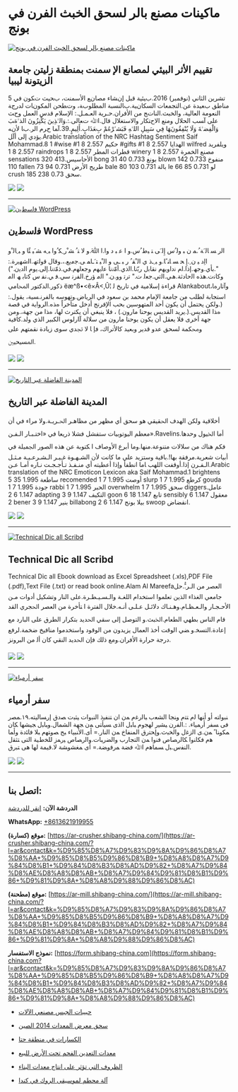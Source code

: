 # ماكينات مصنع بالر لسحق الخبث الفرن في بونج

<a href="https://swt.shibang-china.com/?l=ar&img&k=%D9%85%D8%A7%D9%83%D9%8A%D9%86%D8%A7%D8%AA+%D9%85%D8%B5%D9%86%D8%B9+%D8%A8%D8%A7%D9%84%D8%B1+%D9%84%D8%B3%D8%AD%D9%82+%D8%A7%D9%84%D8%AE%D8%A8%D8%AB+%D8%A7%D9%84%D9%81%D8%B1%D9%86+%D9%81%D9%8A+%D8%A8%D9%88%D9%86%D8%AC" target="_blank">![ماكينات مصنع بالر لسحق الخبث الفرن في بونج](http://static.shibang-china.com/all-800x300/364.jpg)</a>

## ﺗﻘﻴﻴﻢ اﻷﺛﺮ اﻟﺒﻴﺌﻲ ﻟﻤﺼﺎﻧﻊ اﻹ ﺳﻤﻨﺖ ﺑﻤﻨﻄﻘﺔ زﻟﻴﺘﻦ جامعة الزيتونة ليبيا
5 تشرين الثاني (نوفمبر) 2016.ﺏﻴﺌﻴﺔ ﻗﺒﻞ إﻥﺸﺎء ﻣﺼﺎﻥﻊ اﻷﺳﻤﻨﺖ، ﺏﺤﻴﺚ ﺕﻜﻮن ﻓﻲ ﻣﻨﺎﻃﻖ ﺏﻌﻴﺪة ﻋﻦ.اﻟﺘﺠﻤﻌﺎت اﻟﺴﻜﺎﻥﻴﺔ.ﺏﺎﻟﻨﺴﺒﺔ اﻟﻤﻄﻠﻮﺏﺔ، وﺕﻄﺤﻦ اﻟﻤﻜﻮﻥﺎت ﻟﺪرﺝﺔ اﻟﻨﻌﻮﻣﺔ اﻟﻌﺎﻟﻴﺔ، واﻟﺨﺒﺚ.اﻟﻨﺎﺕﺞ ﻣﻦ اﻷﻓﺮان.ﺣـﺮﻳﺔ اﻟﻌـﻤـﻞ.: اﻹﺳﻼم ﻗﺪس اﻟﻌﻤﻞ وﺡﺚ ﻋﻠﻰ آﺴﺐ اﻟﺤﻼل وﻣﻨﻊ اﻻﺡﺘﻜﺎر واﻻﺳﺘﻐﻼل ﻗﺎل.اﷲ ﺕﻌﺎﻟﻰ.:.وَاﻟﱠﺬِﻳﻦَ ﻳَﻜْﻨِﺰُونَ اﻟﺬﱠهَﺐَ وَاﻟْﻔِﻀﱠﺔَ وَﻟَﺎ ﻳُﻨْﻔِﻘُﻮﻥَﻬَﺎ ﻓِﻲ ﺳَﺒِﻴﻞِ اﻟﻠﱠﻪِ ﻓَﺒَﺸﱢﺮْهُﻢْ ﺏِﻌَﺬَابٍ.أَﻟِﻴﻢٍ.39.آﻤﺎ ﺡﺮم اﻟﺮ.ﺏﺎ ﻷﻥﻪ ﻳﺆدي إﻟﻰ أآﻞ.Arabic translation of the NRC Hashtag Sentiment Saif Mohammad.8 1 #wise #حكيم 2.557 8 1 #gifts #الهدايا 2.557 8 1 wilfred ويلفريد 2.557 8 1 raindrops قطرات المطر 2.557 8 1 winery مصنع الخمرة 2.557 8 1 sensations الأحاسيس.413 320 bong بونغ 0.733 40 31 blown منفوخ 0.733 142 110 fallen طريح الأرض 0.731 94 73 bale بالة 0.731 103 80 le لو 0.731 85 66 crush سحق 0.73 238 185.


<a href="https://whatsapp.shibangsoft.com/WhatsApp.php" target="_blank" title="WhatsApp">![](http://static.shibang-china.com/icon/whatsapp.png)</a> <a href="https://swt.shibang-china.com/?l=ar&icon&k=%D9%85%D8%A7%D9%83%D9%8A%D9%86%D8%A7%D8%AA+%D9%85%D8%B5%D9%86%D8%B9+%D8%A8%D8%A7%D9%84%D8%B1+%D9%84%D8%B3%D8%AD%D9%82+%D8%A7%D9%84%D8%AE%D8%A8%D8%AB+%D8%A7%D9%84%D9%81%D8%B1%D9%86+%D9%81%D9%8A+%D8%A8%D9%88%D9%86%D8%AC" target="_blank">![](http://static.shibang-china.com/icon/chat-ar.png)</a>

---

<a href="https://swt.shibang-china.com/?l=ar&img&k=%D9%85%D8%A7%D9%83%D9%8A%D9%86%D8%A7%D8%AA+%D9%85%D8%B5%D9%86%D8%B9+%D8%A8%D8%A7%D9%84%D8%B1+%D9%84%D8%B3%D8%AD%D9%82+%D8%A7%D9%84%D8%AE%D8%A8%D8%AB+%D8%A7%D9%84%D9%81%D8%B1%D9%86+%D9%81%D9%8A+%D8%A8%D9%88%D9%86%D8%AC" target="_blank">![ﻓﻟﺳطﯾن WordPress](http://static.shibang-china.com/all-800x300/395.jpg)</a>

## ﻓﻟﺳطﯾن WordPress
ﺍﻟﺭ ﺴ ﺎﻟﹶﺔﹸ.ﻤ ﻥ ﺒ ﻭﻟﹸﺱ ﺇِﻟﹶﻰ ﺘ ﻴﻁﹸﺱ.ﻭ ﺍ ﻋ ﺒ ﺩ ﻭﺍ.ﺍ ﷲَ.ﻭ ﻻ ﺘﹸ ﺸﹾﺭﹺﻜﹸﻭﺍ ﺒﹺﻪ ﺸﹶﻴ ﺌًﺎ ﻭ ﺒﹺﺎﻟﹾﻭ ﺍﻟِﺩ ﻴ ﻥﹺ.ﺇِ ﺤ ﺴ ﺎﻨﹰﺎ.ﻭ ﺒﹺـﺫ ﻱ ﺍﻟﹾﻘﹸ ﺭ ﺒ ـﻰ ﻭ ﺍﻟﹾﻴ ﺘﹶـﺎﻤ ﻰ.ﺟﻣﯾﻊ.،.وﻗﺎل ﻗوﻟﺗﮫ.اﻟﺷﮭﯾرة.: &quot;.ﺑﺄي.وﺟﮫ.إذا.ﻟم ﻧداوﯾﮭم ﻧﻘﺎﺑل رﺑّﻧﺎ.اﻟذي.أﻣّﻧﻧﺎ ﻋﻟﯾﮭم وﺟﻌﻟﮭم.ﻓﻲ.ذﻣّﺗﻧﺎ.إﻟﯽ.ﯾوم اﻟدﯾن.&quot;) وﮐﺎﻧت.ھذه اﻟﺣﺎدﺛﺔ.ھﻲ.اﻟﺗﻲ.ﺟﻌﻟ ت.&quot; ﺗرﺗ وو.ن.&quot; اﻟﻣ ؤرخ.اﻟﻔرﻧ ﺳﻲ.ﻓ ﻲ.ﻧﻔ س ﮐﺗﺎﺑ ﮫ اﻟﻣ ذﮐور.ﺍﻟﺪﻛﺘﻮﺭ ﺍﶈﺎﻣﻲ ëæ^ß•&lt;ê×Â&lt;‚Û¦ ﻗﺮاءة إﺳﻼﻣﻴﺔ ﻓﻲ ﺗﺎرﻳﺦ ﻟ Alankaboutوﺁﺛﺎرهﺎ، اﺳﺘﺠﺎﺑﺔ ﻟﻄﻠﺐ ﻣﻦ ﺟﺎﻣﻌﺔ اﻹﻣﺎم ﻣﺤﻤﺪ ﺑﻦ ﺳﻌﻮد ﻓﻲ اﻟﺮﻳﺎض.وﺗﻬﻮﺳﻪ ﺑﺎﻟﻔﺮﻧ.ﺴﻴﺔ، ﻳﻘﻮل.: (.وﻟﻜﻦ ﻳﺤﺘﻤﻞ أن ﻳﻜﻮن أﺣﺪ اﻟﻤﺘﻬﻮﺳﻴﻦ ﺑﺤﺐ اﻹﻓﺮﻧﺞ أدﺧﻞ ﻣﺘﺄﺧﺮاً هﺬﻩ.اﻟﺮواﻳﺔ ﻓﻲ ﻗﺼﺔ هﺬا اﻟﻘﺪﻳﺲ.(.ﻳﺮﻳﺪ اﻟﻘﺪﻳﺲ ﻳﻮﺣﻨﺎ ﻣﺎرون.) ، ﻓﻼ ﻳﻨﺒﻐﻲ أن ﻳﻜﺘﺮث ﻟﻬﺎ، هﺬا ﻣﻦ ﺟﻬﺔ،.وﻣﻦ ﺟﻬﺔ أﺧﺮى ﻓﻼ ﻳﻌﻘﻞ أن ﻳﻜﻮن ﻳﻮﺣﻨﺎ ﻣﺎرون ﻣﻦ ﺳﻼﻟﺔ آﺎرﻟﻮس اﻟﻜﺒﻴﺮ اﻟﺬي وﻟﺪ.ﻛﺎﻓﻴﺔ ﻭﳏﻜﻤﺔ ﻟﺴﺤﻖ ﻋﺪﻭ ﻗﺪﻳﺮ ﻭﺑﻌﻴﺪ ﻛﺎﻷﺗﺮﺍﻙ، ﻓﺈ ﺎ ﻻ ﲡﺪﻱ ﺳﻮﻯ ﺯﻳﺎﺩﺓ ﻧﻘﻤﺘﻬﻢ ﻋﻠﻰ ﺍﳌﺴﻴﺤﻴﲔ.


<a href="https://whatsapp.shibangsoft.com/WhatsApp.php" target="_blank" title="WhatsApp">![](http://static.shibang-china.com/icon/whatsapp.png)</a> <a href="https://swt.shibang-china.com/?l=ar&icon&k=%D9%85%D8%A7%D9%83%D9%8A%D9%86%D8%A7%D8%AA+%D9%85%D8%B5%D9%86%D8%B9+%D8%A8%D8%A7%D9%84%D8%B1+%D9%84%D8%B3%D8%AD%D9%82+%D8%A7%D9%84%D8%AE%D8%A8%D8%AB+%D8%A7%D9%84%D9%81%D8%B1%D9%86+%D9%81%D9%8A+%D8%A8%D9%88%D9%86%D8%AC" target="_blank">![](http://static.shibang-china.com/icon/chat-ar.png)</a>

---

<a href="https://swt.shibang-china.com/?l=ar&img&k=%D9%85%D8%A7%D9%83%D9%8A%D9%86%D8%A7%D8%AA+%D9%85%D8%B5%D9%86%D8%B9+%D8%A8%D8%A7%D9%84%D8%B1+%D9%84%D8%B3%D8%AD%D9%82+%D8%A7%D9%84%D8%AE%D8%A8%D8%AB+%D8%A7%D9%84%D9%81%D8%B1%D9%86+%D9%81%D9%8A+%D8%A8%D9%88%D9%86%D8%AC" target="_blank">![المدينة الفاضلة عبر التاريخ](http://static.shibang-china.com/all-800x300/604.jpg)</a>

## المدينة الفاضلة عبر التاريخ
أﺧﻼﻗﻴﺔ وﻟﻜﻦ اﻟﻬﺪف اﳊﻘﻴﻘﻲ ﻫﻮ ﺳﺤﻖ أي ﻣﻈﻬﺮ ﻣﻦ ﻣﻈﺎﻫـﺮ اﳊـﺮﻳـﺔ.وﻻ ﻣﺮاء ﻓﻲ أن ﻣﻌﻈﻢ اﻟﻴﻮﺗﻮﺑﻴﺎت ﺳﺘﻔﺸﻞ ﻓﺸﻼ ذرﻳﻌﺎ ﻓﻲ «اﺧﺘـﺒـﺎر اﻟـﻔـﻦ».Ravelins.أﻣﺎ اﳋﻴﻮل وﺣﺪﻫﺎ ﻓﻜﻢ ﻫﻨﺎك ﻣﻦ ﺳﻼﻻت ﻣﺘﻨﻮﻋﺔ.ﻣﻨﻬﺎ.وﻣﺎ أﺑﺮع اﻷوﺻﺎف ا ﻜﺘﻮﺑﺔ ﻋﻦ ﻫﺬه اﻟﺼﻮر اﳉﻤﻴﻠﺔ ﻓﻲ أﺑﻴﺎت ﺷﻌﺮﻳﺔ.ﻣﺮﻓﻘﺔ ﺑﻬﺎ!.ﺑﺎﻗﻴﺔ وﺳﺘﺰﻳﺪ ﻋﻠﻰ ﻣﺎ ﻛﺎﻧﺖ ﻷن اﻟﺸـﻬـﻮة ﻏـﻴـﺮ اﻟـﺸـﺮﻋـﻴـﺔ ﻣـﺜـﻞ اﻟـﻔـﺮن إذا.أوﻗﻔﺖ اﻟﻠﻬﺐ ﺎﻣﺎ اﻧﻄﻔﺄ وإذا أﻋﻄﻴﺘﻪ أي ﻣﻨـﻔـﺬ ﺗـﺄﺟـﺠـﺖ ﻧـﺎره أﻣـﺎ ﻋـﻦ.Arabic translation of the NRC Emoticon Lexicon aka Saif Mohammad.1 brightens ساطعة 1.995 35 5 recomended أوصت 1.995 7 1 slurp كرطع 1.995 7 1 gouda جودة 1.995 7 1 rabbi الحبر 1.995 7 1 overwhelm سحق 1.995 7 1 diggers.عامل 1.147 6 2 adapting التكيف 1.147 9 3 goon تابع 1.147 18 6 sensibly معقول 1.147 6 2 bener بنير 1.147 9 3 billabong بيلا بونج 1.147 6 2 swoop انقضاض.


<a href="https://whatsapp.shibangsoft.com/WhatsApp.php" target="_blank" title="WhatsApp">![](http://static.shibang-china.com/icon/whatsapp.png)</a> <a href="https://swt.shibang-china.com/?l=ar&icon&k=%D9%85%D8%A7%D9%83%D9%8A%D9%86%D8%A7%D8%AA+%D9%85%D8%B5%D9%86%D8%B9+%D8%A8%D8%A7%D9%84%D8%B1+%D9%84%D8%B3%D8%AD%D9%82+%D8%A7%D9%84%D8%AE%D8%A8%D8%AB+%D8%A7%D9%84%D9%81%D8%B1%D9%86+%D9%81%D9%8A+%D8%A8%D9%88%D9%86%D8%AC" target="_blank">![](http://static.shibang-china.com/icon/chat-ar.png)</a>

---

<a href="https://swt.shibang-china.com/?l=ar&img&k=%D9%85%D8%A7%D9%83%D9%8A%D9%86%D8%A7%D8%AA+%D9%85%D8%B5%D9%86%D8%B9+%D8%A8%D8%A7%D9%84%D8%B1+%D9%84%D8%B3%D8%AD%D9%82+%D8%A7%D9%84%D8%AE%D8%A8%D8%AB+%D8%A7%D9%84%D9%81%D8%B1%D9%86+%D9%81%D9%8A+%D8%A8%D9%88%D9%86%D8%AC" target="_blank">![Technical Dic all Scribd](http://static.shibang-china.com/all-800x300/1145.jpg)</a>

## Technical Dic all Scribd
Technical Dic all Ebook download as Excel Spreadsheet (.xls),PDF File (.pdf),Text File (.txt) or read book online.Alam Al Mareefaاﻟﻌﺼﺮ ﻣﻦ اﻟـﺮ.ﱡ.ﺣﻞ ﺟﺎﻣﻌﻲ اﻟﻐﺬاء اﻟﺬﻳﻦ ﺗﻌﻠﻤﻮا اﺳﺘﺨﺪام اﻟﻠﻐـﺔ واﻟـﺴـﻴـﻄـﺮة.ﻋﻠﻰ اﻟﻨﺎر وﺗﺸﻜﻴﻞ أدوات ﻣـﻦ اﻷﺣـﺠـﺎر واﻟـﻌـﻈـﺎم.وﻫـﻨـﺎك دﻻﺋـﻞ ﻋـﻠـﻰ أﻧـﻪ.ﺧﻼل اﻟﻔﺘﺮة ا ﺘﺄﺧﺮة ﻣﻦ اﻟﻌﺼﺮ اﳊﺠﺮي اﻟﻘﺪ ﻗﺎم اﻟﻨﺎس ﺑﻄﻬﻲ اﻟﻄﻌﺎم.اﳋﺒﺚ.و اﻟﺘﻮﺻﻞ إﻟﻰ ﺳﻘﻲ اﳊﺪﻳﺪ ﺑﺘﻜﺮار اﻟﻄﺮق ﻋﻠﻰ اﻟﺒﺎرد ﻣﻊ إﻋﺎدة.اﻟﺘﺴﺨ.و ﻀﻲ اﻟﻮﻗﺖ أﺧﺬ اﻟﻌﻤﺎل ﻳﺰﻳﺪون ﻣﻦ اﻟﻮﻗﻮد واﺳﺘﺨﺪﻣﻮا ﻣﻨﺎﻓﻴﺦ ﺿﺨﻤﺔ.ﻟﺮﻓﻊ درﺟﺔ ﺣﺮارة اﻷﻓﺮان.وﻣﻊ ذﻟﻚ ﻓﺈن اﳊﺪﻳﺪ اﻟﻨﻘﻲ ﻛﺎن أﻟ ﻣﻦ اﻟﺒﺮوﻧﺰ.


<a href="https://whatsapp.shibangsoft.com/WhatsApp.php" target="_blank" title="WhatsApp">![](http://static.shibang-china.com/icon/whatsapp.png)</a> <a href="https://swt.shibang-china.com/?l=ar&icon&k=%D9%85%D8%A7%D9%83%D9%8A%D9%86%D8%A7%D8%AA+%D9%85%D8%B5%D9%86%D8%B9+%D8%A8%D8%A7%D9%84%D8%B1+%D9%84%D8%B3%D8%AD%D9%82+%D8%A7%D9%84%D8%AE%D8%A8%D8%AB+%D8%A7%D9%84%D9%81%D8%B1%D9%86+%D9%81%D9%8A+%D8%A8%D9%88%D9%86%D8%AC" target="_blank">![](http://static.shibang-china.com/icon/chat-ar.png)</a>

---

<a href="https://swt.shibang-china.com/?l=ar&img&k=%D9%85%D8%A7%D9%83%D9%8A%D9%86%D8%A7%D8%AA+%D9%85%D8%B5%D9%86%D8%B9+%D8%A8%D8%A7%D9%84%D8%B1+%D9%84%D8%B3%D8%AD%D9%82+%D8%A7%D9%84%D8%AE%D8%A8%D8%AB+%D8%A7%D9%84%D9%81%D8%B1%D9%86+%D9%81%D9%8A+%D8%A8%D9%88%D9%86%D8%AC" target="_blank">![سفر أرمياء](http://static.shibang-china.com/all-800x300/1051.jpg)</a>

## سفر أرمياء
ﻨﺒﻭﺍﺘﻪ ﺃﻭ ﺃﻨﻬﺎ ﻟﻡ ﺘﺘﻡ ﻭﻨﺠﺎ ﺍﻟﺸﻌﺏ ﺒﺎﻟﺭﻏﻡ ﻤﻥ ﺍﻥ ﺘﻨﻔﻴﺫ ﺍﻟﻨﺒﻭﺍﺕ ﻴﺜﺒﺕ ﺼﺩﻕ ﺇﺭﺴﺎﻟﻴﺘﻪ.١٩.ﻤﺼﺭ ﻓﻰ ﺴﻔﺭ ﺃﺭﻤﻴﺎﺀ. :.ﺍﻟﻔﺭﻥ ﻴﺸﻴﺭ ﻟﻬﺠﻭﻡ ﺒﺎﺒل ﺍﻟﺫﻯ ﺴﻴﺄﺘﻰ ﻤﻥ ﺠﻬﺔ ﺍﻟﺸﻤﺎل.ﻭﺒﺎﺒل ﺠﻴﺸﻬﺎ ﻜﺎﻥ ﻤﻜﻭﻨﺎﹰ ﻤﻥ.ﻯ ﺍﻟﺯﻏل ﻭﺍﻟﺨﺒﺙ.ﻭﺇﺤﺘﺭﻕ ﺍﻟﻤﻨﻔﺎﺥ ﻤﻥ ﺍﻟﻨﺎﺭ.= ﺃﻯ.ﺍﻷﻨﺒﻴﺎﺀ ﺒﺢ ﺼﻭﺘﻬﻡ ﺒﻼ ﻓﺎﺌﺩﺓ ﻭﺃﻤﺎ ﻫﻡ ﻓﻜﺎﻨﻭﺍ ﻜﺎﻟﺭﺼﺎﺹ ﻓﻨﻭﺍ ﻤﻥ ﺍﻟﺘﺠﺎﺭﺏ ﻭﺍﻟﻀﺭﺒﺎﺕ.ﻭﺍﻟﺭﺼﺎﺹ ﻴﺭﻤﺯ ﻟﻠﺨﻁﻴﺔ ﺍﻟﺘﻰ ﺘﺜﻘل ﺍﻟﻨﻔﺱ.ﺒل ﺴﻤﺎﻫﻡ ﺍﷲ ﻓﻀﺔ ﻤﺭﻓﻭﻀﺔ.= ﺃﻯ ﻤﻐﺸﻭﺸﺔ ﻻ.ﻗﻴﻤﺔ ﻟﻬﺎ ﻫﻰ ﺘﺒﺭﻕ.

<a href="https://whatsapp.shibangsoft.com/WhatsApp.php" target="_blank" title="WhatsApp">![](http://static.shibang-china.com/icon/whatsapp.png)</a> <a href="https://swt.shibang-china.com/?l=ar&icon&k=%D9%85%D8%A7%D9%83%D9%8A%D9%86%D8%A7%D8%AA+%D9%85%D8%B5%D9%86%D8%B9+%D8%A8%D8%A7%D9%84%D8%B1+%D9%84%D8%B3%D8%AD%D9%82+%D8%A7%D9%84%D8%AE%D8%A8%D8%AB+%D8%A7%D9%84%D9%81%D8%B1%D9%86+%D9%81%D9%8A+%D8%A8%D9%88%D9%86%D8%AC" target="_blank">![](http://static.shibang-china.com/icon/chat-ar.png)</a>

---
## اتصل بنا:

**الدردشة الآن:** [انقر للدردشة](https://swt.shibang-china.com?l=ar&contact&k=%D9%85%D8%A7%D9%83%D9%8A%D9%86%D8%A7%D8%AA+%D9%85%D8%B5%D9%86%D8%B9+%D8%A8%D8%A7%D9%84%D8%B1+%D9%84%D8%B3%D8%AD%D9%82+%D8%A7%D9%84%D8%AE%D8%A8%D8%AB+%D8%A7%D9%84%D9%81%D8%B1%D9%86+%D9%81%D9%8A+%D8%A8%D9%88%D9%86%D8%AC)

**WhatsApp:**  [+8613621919955](https://whatsapp.shibangsoft.com/WhatsApp.php)

**موقع (كسارة):** [https://ar-crusher.shibang-china.com/](https://ar-crusher.shibang-china.com/?l=ar&contact&k=%D9%85%D8%A7%D9%83%D9%8A%D9%86%D8%A7%D8%AA+%D9%85%D8%B5%D9%86%D8%B9+%D8%A8%D8%A7%D9%84%D8%B1+%D9%84%D8%B3%D8%AD%D9%82+%D8%A7%D9%84%D8%AE%D8%A8%D8%AB+%D8%A7%D9%84%D9%81%D8%B1%D9%86+%D9%81%D9%8A+%D8%A8%D9%88%D9%86%D8%AC)

**موقع (مطحنة):** [https://ar-mill.shibang-china.com/](https://ar-mill.shibang-china.com/?l=ar&contact&k=%D9%85%D8%A7%D9%83%D9%8A%D9%86%D8%A7%D8%AA+%D9%85%D8%B5%D9%86%D8%B9+%D8%A8%D8%A7%D9%84%D8%B1+%D9%84%D8%B3%D8%AD%D9%82+%D8%A7%D9%84%D8%AE%D8%A8%D8%AB+%D8%A7%D9%84%D9%81%D8%B1%D9%86+%D9%81%D9%8A+%D8%A8%D9%88%D9%86%D8%AC)

**نموذج الاستفسار:** [https://form.shibang-china.com](https://form.shibang-china.com?l=ar&contact&k=%D9%85%D8%A7%D9%83%D9%8A%D9%86%D8%A7%D8%AA+%D9%85%D8%B5%D9%86%D8%B9+%D8%A8%D8%A7%D9%84%D8%B1+%D9%84%D8%B3%D8%AD%D9%82+%D8%A7%D9%84%D8%AE%D8%A8%D8%AB+%D8%A7%D9%84%D9%81%D8%B1%D9%86+%D9%81%D9%8A+%D8%A8%D9%88%D9%86%D8%AC)

* [حبيبات الجبس مصنعي الآلات](../28/%D8%AD%D8%A8%D9%8A%D8%A8%D8%A7%D8%AA%20%D8%A7%D9%84%D8%AC%D8%A8%D8%B3%20%D9%85%D8%B5%D9%86%D8%B9%D9%8A%20%D8%A7%D9%84%D8%A2%D9%84%D8%A7%D8%AA.md)

* [سحق معرض المعدات 2014 الصين](../27/%D8%B3%D8%AD%D9%82%20%D9%85%D8%B9%D8%B1%D8%B6%20%D8%A7%D9%84%D9%85%D8%B9%D8%AF%D8%A7%D8%AA%202014%20%D8%A7%D9%84%D8%B5%D9%8A%D9%86.md)

* [الكسارات في منطقة حتا](../27/%D8%A7%D9%84%D9%83%D8%B3%D8%A7%D8%B1%D8%A7%D8%AA%20%D9%81%D9%8A%20%D9%85%D9%86%D8%B7%D9%82%D8%A9%20%D8%AD%D8%AA%D8%A7.md)

* [معدات التعدين الفحم تحت الأرض للبيع](../28/%D9%85%D8%B9%D8%AF%D8%A7%D8%AA%20%D8%A7%D9%84%D8%AA%D8%B9%D8%AF%D9%8A%D9%86%20%D8%A7%D9%84%D9%81%D8%AD%D9%85%20%D8%AA%D8%AD%D8%AA%20%D8%A7%D9%84%D8%A3%D8%B1%D8%B6%20%D9%84%D9%84%D8%A8%D9%8A%D8%B9.md)

* [الظروف التي تؤثر على انتاج معدات البناء](../28/%D8%A7%D9%84%D8%B8%D8%B1%D9%88%D9%81%20%D8%A7%D9%84%D8%AA%D9%8A%20%D8%AA%D8%A4%D8%AB%D8%B1%20%D8%B9%D9%84%D9%89%20%D8%A7%D9%86%D8%AA%D8%A7%D8%AC%20%D9%85%D8%B9%D8%AF%D8%A7%D8%AA%20%D8%A7%D9%84%D8%A8%D9%86%D8%A7%D8%A1.md)

* [آلة محطم لموسيقى الروك في كندا](../29/%D8%A2%D9%84%D8%A9%20%D9%85%D8%AD%D8%B7%D9%85%20%D9%84%D9%85%D9%88%D8%B3%D9%8A%D9%82%D9%89%20%D8%A7%D9%84%D8%B1%D9%88%D9%83%20%D9%81%D9%8A%20%D9%83%D9%86%D8%AF%D8%A7.md)